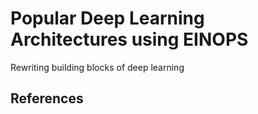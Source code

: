 # Popular Deep Learning Architectures using EINOPS

Rewriting building blocks of deep learning



## References

[^1]: http://einops.rocks/pytorch-examples.html
[^2]: https://github.com/arogozhnikov/einops
